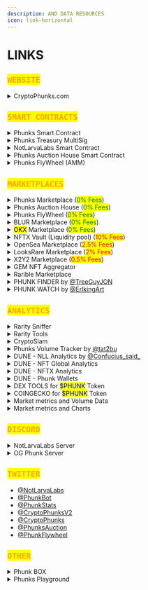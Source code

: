 ```yaml
---
description: AND DATA RESOURCES
icon: link-horizontal
---
```


# LINKS

## <mark style="color:orange;">`WEBSITE`</mark>

<details>

<summary>CryptoPhunks.com</summary>

[https://www.cryptophunks.com/](https://www.cryptophunks.com/)

</details>

## <mark style="color:orange;">`SMART CONTRACTS`</mark>

<details>

<summary>Phunks Smart Contract</summary>

[https://etherscan.io/token/0xf07468ead8cf26c752c676e43c814fee9c8cf402](https://etherscan.io/token/0xf07468ead8cf26c752c676e43c814fee9c8cf402)

</details>

<details>

<summary>Phunks Treasury MultiSig</summary>

[https://etherscan.io/address/0x61f874551c69f0E40c9f55219107B408C989aDEc](https://etherscan.io/address/0x61f874551c69f0E40c9f55219107B408C989aDEc)

</details>

<details>

<summary>NotLarvaLabs Smart Contract</summary>

[https://etherscan.io/address/0xd6c037bE7FA60587e174db7A6710f7635d2971e7#code](https://etherscan.io/address/0xd6c037bE7FA60587e174db7A6710f7635d2971e7#code)

</details>

<details>

<summary>Phunks Auction House Smart Contract</summary>

[https://etherscan.io/address/0x0E7f7d8007C0FCcAc2a813a25f205b9030697856](https://etherscan.io/address/0x0E7f7d8007C0FCcAc2a813a25f205b9030697856)

</details>

<details>

<summary>Phunks FlyWheel (AMM)</summary>

[https://etherscan.io/address/0x86b525ab8c5c9b8852f3a1bc79376335bcd2f962#code](https://etherscan.io/address/0x86b525ab8c5c9b8852f3a1bc79376335bcd2f962#code)

</details>

## <mark style="color:orange;">`MARKETPLACES`</mark>

<details>

<summary>Phunks Marketplace (<mark style="color:green;">0% Fees</mark>)</summary>

[https://notlarvalabs.com/cryptophunks](https://notlarvalabs.com/cryptophunks)

</details>

<details>

<summary>Phunks Auction House (<mark style="color:green;">0% Fees</mark>)</summary>

[https://phunks.auction/](https://phunks.auction/)

</details>

<details>

<summary>Phunks FlyWheel (<mark style="color:green;">0% Fees</mark>)</summary>

[https://www.phunks.pro/](https://www.phunks.pro/)

</details>

<details>

<summary>BLUR Marketplace (<mark style="color:green;">0% Fees</mark>)</summary>

[https://blur.io/collection/crypto-phunks](https://blur.io/collection/crypto-phunks)

</details>

<details>

<summary><mark style="background-color:yellow;">OKX</mark> Marketplace (<mark style="color:green;">0% Fees</mark>)</summary>

[https://www.okx.com/web3/nft/markets/collection/eth/cryptophunks](https://www.okx.com/web3/nft/markets/collection/eth/cryptophunks)

</details>

<details>

<summary>NFTX Vault (Liquidity pool) (<mark style="color:red;">10% Fees</mark>)</summary>

[https://nftx.io/vault/0xb39185e33e8c28e0bb3dbbce24da5dea6379ae91/buy/](https://nftx.io/vault/0xb39185e33e8c28e0bb3dbbce24da5dea6379ae91/buy/)

</details>

<details>

<summary>OpenSea Marketplace (<mark style="color:red;">2.5% Fees</mark>)</summary>

[https://opensea.io/collection/crypto-phunks](https://opensea.io/collection/crypto-phunks)

</details>

<details>

<summary>LooksRare Marketplace  (<mark style="color:red;">2% Fees</mark>)</summary>

[https://looksrare.org/collections/0xf07468eAd8cf26c752C676E43C814FEe9c8CF402](https://looksrare.org/collections/0xf07468eAd8cf26c752C676E43C814FEe9c8CF402)

</details>

<details>

<summary>X2Y2 Marketplace (<mark style="color:red;">0.5% Fees</mark>)</summary>

[https://x2y2.io/collection/crypto-phunks/items](https://x2y2.io/collection/crypto-phunks/items)

</details>

<details>

<summary>GEM NFT Aggregator</summary>

[https://www.gem.xyz/collection/crypto-phunks/](https://www.gem.xyz/collection/crypto-phunks/)

</details>

<details>

<summary>Rarible Marketplace</summary>

[https://rarible.com/collection/0xf07468ead8cf26c752c676e43c814fee9c8cf402/items](https://rarible.com/collection/0xf07468ead8cf26c752c676e43c814fee9c8cf402/items)

</details>

<details>

<summary>PHUNK FINDER by <a href="https://twitter.com/TreeGuyJON">@TreeGuyJON</a></summary>

[https://phunkfinder.com/](https://phunkfinder.com/)

</details>

<details>

<summary>PHUNK WATCH by <a href="https://twitter.com/ErlkingArt">@ErlkingArt</a></summary>

[https://phunk.watch/](https://phunk.watch/)

</details>

## <mark style="color:orange;">`ANALYTICS`</mark>

<details>

<summary>Rarity Sniffer</summary>

[https://raritysniffer.com/viewcollection/cryptophunksv2](https://raritysniffer.com/viewcollection/cryptophunksv2)

</details>

<details>

<summary>Rarity Tools</summary>

[https://rarity.tools/cryptopunks](https://rarity.tools/cryptopunks)

</details>

<details>

<summary>CryptoSlam</summary>

[https://cryptoslam.io/cryptophunksv2](https://cryptoslam.io/cryptophunksv2)

</details>

<details>

<summary>Phunks Volume Tracker by <a href="https://twitter.com/tat2bu">@tat2bu</a></summary>

[http://phunks-data.herokuapp.com/app/](http://phunks-data.herokuapp.com/app/)

</details>

<details>

<summary>DUNE - NLL Analytics by <a href="https://twitter.com/Confucius_said_">@Confucius_said_</a></summary>

[https://dune.xyz/Confucius/CryptoPhunks](https://dune.xyz/Confucius/CryptoPhunks)

</details>

<details>

<summary>DUNE - NFT Global Analytics</summary>

[https://dune.xyz/rantum/NFT-Collection-Dashboard?contract\_address=xf07468ead8cf26c752c676e43c814fee9c8cf402](https://dune.xyz/rantum/NFT-Collection-Dashboard?contract_address=xf07468ead8cf26c752c676e43c814fee9c8cf402)

</details>

<details>

<summary>DUNE - NFTX Analytics</summary>

[https://dune.xyz/nftx/NFTX-Dune-Dashboard-Single-Vault-View?Vault\_Address=0xb39185e33e8c28e0bb3dbbce24da5dea6379ae91](https://dune.xyz/nftx/NFTX-Dune-Dashboard-Single-Vault-View?Vault_Address=0xb39185e33e8c28e0bb3dbbce24da5dea6379ae91)

</details>

<details>

<summary>DUNE - Phunk Wallets</summary>

[https://dune.xyz/whymeor/Phunks-Wallets](https://dune.xyz/whymeor/Phunks-Wallets)

</details>

<details>

<summary>DEX TOOLS for <mark style="color:blue;">$PHUNK</mark> Token</summary>

[https://www.dextools.io/app/ether/pair-explorer/0xd3e31f8aac930e354283ca3efda1e22525f98af1](https://www.dextools.io/app/ether/pair-explorer/0xd3e31f8aac930e354283ca3efda1e22525f98af1)

</details>

<details>

<summary>COINGECKO for <mark style="color:blue;">$PHUNK</mark> Token</summary>

[https://www.coingecko.com/en/coins/phunk-vault-nftx](https://www.coingecko.com/en/coins/phunk-vault-nftx)

</details>

<details>

<summary>Market metrics and Volume Data</summary>

[https://mintable.app/store/CryptoPhunksV2-PHUNK/0xf07468ead8cf26c752c676e43c814fee9c8cf402?other=buy\_now\&sort=sortByLowest](https://mintable.app/store/CryptoPhunksV2-PHUNK/0xf07468ead8cf26c752c676e43c814fee9c8cf402?other=buy_now\&sort=sortByLowest)

</details>

<details>

<summary>Market metrics and Charts</summary>

[https://nftgo.io/collection/cryptophunks/overview](https://nftgo.io/collection/cryptophunks/overview)

</details>

## <mark style="color:orange;">`DISCORD`</mark>

<details>

<summary>NotLarvaLabs Server</summary>

[https://discord.com/invite/Y9gadawAWW](https://discord.com/invite/Y9gadawAWW)

</details>

<details>

<summary>OG Phunk Server</summary>

[https://discord.gg/6DadnVRwVY](https://discord.gg/6DadnVRwVY)

</details>

## <mark style="color:orange;">`TWITTER`</mark>

* [@NotLarvaLabs](https://twitter.com/NotLarvaLabs)&#x20;
* [@PhunkBot](https://twitter.com/PhunkBot)
* [@PhunkStats](https://twitter.com/PhunkStats)
* [@CryptoPhunksV2](https://twitter.com/CryptoPhunksV2)
* [@CryptoPhunks](https://twitter.com/CryptoPhunks)
* [@PhunksAuction](https://twitter.com/PhunksAuction)
* [@PhunkFlywheel](https://twitter.com/PhunkFlywheel)

## <mark style="color:orange;">`OTHER`</mark>

<details>

<summary>Phunk BOX</summary>

[https://www.cryptophunks.com/phunkbox/YourWalletAddressHere](https://www.cryptophunks.com/phunkbox/YourWalletAddressHere)

</details>

<details>

<summary>Phunks Playground</summary>

[https://phunks.net/](https://phunks.net/)

</details>

